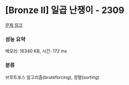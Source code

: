 # [Bronze II] 일곱 난쟁이 - 2309 

[문제 링크](https://www.acmicpc.net/problem/2309) 

### 성능 요약

메모리: 16340 KB, 시간: 172 ms

### 분류

브루트포스 알고리즘(bruteforcing), 정렬(sorting)

